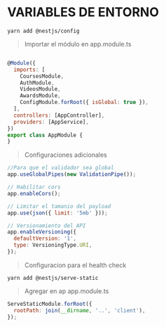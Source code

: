 # VARIABLES DE ENTORNO

```shell
yarn add @nestjs/config
```

> Importar el módulo en app.module.ts

```js

@Module({
  imports: [
    CoursesModule,
    AuthModule,
    VideosModule,
    AwardsModule,
    ConfigModule.forRoot({ isGlobal: true }),
  ],
  controllers: [AppController],
  providers: [AppService],
})
export class AppModule {
}

```

> Configuraciones adicionales

```js
//Para que el validador sea global
app.useGlobalPipes(new ValidationPipe());

// Habilitar cors
app.enableCors();

// Limitar el tamanio del payload
app.use(json({ limit: '5mb' }));

// Versionamiento del API
app.enableVersioning({
  defaultVersion: '1',
  type: VersioningType.URI,
});
```

> Configuracion para el health check

```shell
yarn add @nestjs/serve-static
```

> Agregar en ap app.module.ts

```js
ServeStaticModule.forRoot({
  rootPath: join(__dirname, '..', 'client'),
});
```